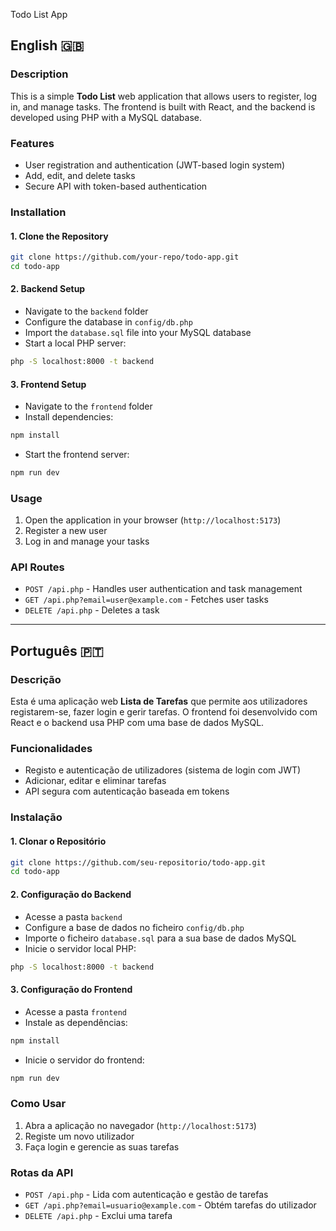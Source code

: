 Todo List App

## English 🇬🇧
### Description
This is a simple **Todo List** web application that allows users to register, log in, and manage tasks. The frontend is built with React, and the backend is developed using PHP with a MySQL database.

### Features
- User registration and authentication (JWT-based login system)
- Add, edit, and delete tasks
- Secure API with token-based authentication

### Installation
#### 1. Clone the Repository
```sh
git clone https://github.com/your-repo/todo-app.git
cd todo-app
```

#### 2. Backend Setup
- Navigate to the `backend` folder
- Configure the database in `config/db.php`
- Import the `database.sql` file into your MySQL database
- Start a local PHP server:
```sh
php -S localhost:8000 -t backend
```

#### 3. Frontend Setup
- Navigate to the `frontend` folder
- Install dependencies:
```sh
npm install
```
- Start the frontend server:
```sh
npm run dev
```

### Usage
1. Open the application in your browser (`http://localhost:5173`)
2. Register a new user
3. Log in and manage your tasks

### API Routes
- `POST /api.php` - Handles user authentication and task management
- `GET /api.php?email=user@example.com` - Fetches user tasks
- `DELETE /api.php` - Deletes a task

---

## Português 🇵🇹
### Descrição
Esta é uma aplicação web **Lista de Tarefas** que permite aos utilizadores registarem-se, fazer login e gerir tarefas. O frontend foi desenvolvido com React e o backend usa PHP com uma base de dados MySQL.

### Funcionalidades
- Registo e autenticação de utilizadores (sistema de login com JWT)
- Adicionar, editar e eliminar tarefas
- API segura com autenticação baseada em tokens

### Instalação
#### 1. Clonar o Repositório
```sh
git clone https://github.com/seu-repositorio/todo-app.git
cd todo-app
```

#### 2. Configuração do Backend
- Acesse a pasta `backend`
- Configure a base de dados no ficheiro `config/db.php`
- Importe o ficheiro `database.sql` para a sua base de dados MySQL
- Inicie o servidor local PHP:
```sh
php -S localhost:8000 -t backend
```

#### 3. Configuração do Frontend
- Acesse a pasta `frontend`
- Instale as dependências:
```sh
npm install
```
- Inicie o servidor do frontend:
```sh
npm run dev
```

### Como Usar
1. Abra a aplicação no navegador (`http://localhost:5173`)
2. Registe um novo utilizador
3. Faça login e gerencie as suas tarefas

### Rotas da API
- `POST /api.php` - Lida com autenticação e gestão de tarefas
- `GET /api.php?email=usuario@example.com` - Obtém tarefas do utilizador
- `DELETE /api.php` - Exclui uma tarefa


